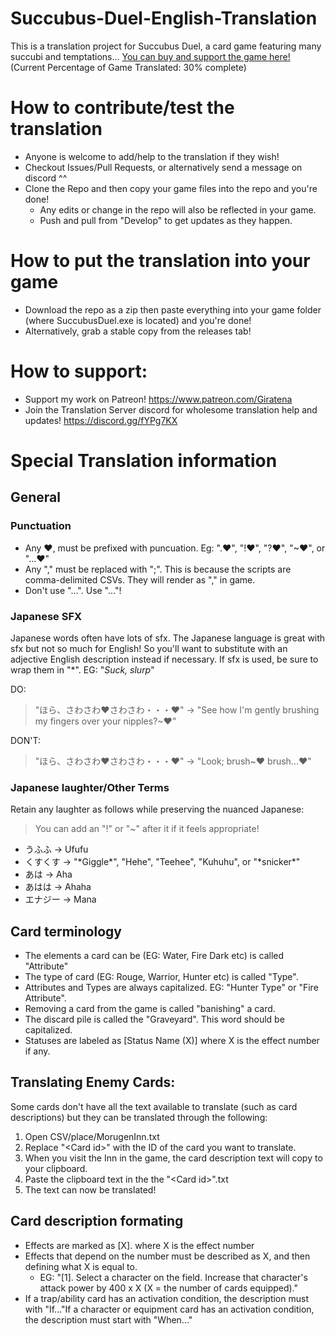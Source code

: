 # Succubus-Duel-English-Translation
This is a translation project for Succubus Duel, a card game featuring many succubi and temptations...
[You can buy and support the game here!](https://www.dlsite.com/maniax/work/=/product_id/RJ01149693.html)
(Current Percentage of Game Translated: 30% complete)

# How to contribute/test the translation
- Anyone is welcome to add/help to the translation if they wish!
- Checkout Issues/Pull Requests, or alternatively send a message on discord ^^
- Clone the Repo and then copy your game files into the repo and you're done!
  - Any edits or change in the repo will also be reflected in your game.
  - Push and pull from "Develop" to get updates as they happen.
# How to put the translation into your game
- Download the repo as a zip then paste everything into your game folder (where SuccubusDuel.exe is located) and you're done!
- Alternatively, grab a stable copy from the releases tab!

 # How to support:
 - Support my work on Patreon! https://www.patreon.com/Giratena
 - Join the Translation Server discord for wholesome translation help and updates! https://discord.gg/fYPg7KX

# Special Translation information
## General
### Punctuation
- Any ❤, must be prefixed with puncuation. Eg: ".❤", "!❤", "?❤", "~❤", or "...❤" 
- Any "," must be replaced with ";". This is because the scripts are comma-delimited CSVs. They will render as "," in game.
- Don't use "…". Use "..."!
### Japanese SFX
Japanese words often have lots of sfx. The Japanese language is great with sfx but not so much for English! So you'll want to substitute with an adjective English description instead if necessary. If sfx is used, be sure to wrap them in "*". EG: "*Suck, slurp*"

DO:
> "ほら、さわさわ❤さわさわ・・・❤" -\> "See how I'm gently brushing my fingers over your nipples?\~❤"

DON'T: 
> "ほら、さわさわ❤さわさわ・・・❤" -\> "Look; brush~❤ brush...❤"
### Japanese laughter/Other Terms
Retain any laughter as follows while preserving the nuanced Japanese:
> You can add an "!" or "~" after it if it feels appropriate!
- うふふ -> Ufufu
- くすくす -> "\*Giggle\*", "Hehe", "Teehee", "Kuhuhu", or "\*snicker\*"
- あは -> Aha
- あはは -> Ahaha
- エナジー -> Mana

## Card terminology
- The elements a card can be (EG: Water, Fire Dark etc) is called "Attribute"
- The type of card (EG: Rouge, Warrior, Hunter etc) is called "Type".
- Attributes and Types are always capitalized. EG: "Hunter Type" or "Fire Attribute".
- Removing a card from the game is called "banishing" a card.
- The discard pile is called the "Graveyard". This word should be capitalized.
- Statuses are labeled as [Status Name (X)] where X is the effect number if any.

## Translating Enemy Cards:
Some cards don't have all the text available to translate (such as card descriptions) but they can be translated through the following:
1. Open CSV/place/MorugenInn.txt
2. Replace "\<Card id>" with the ID of the card you want to translate.
3. When you visit the Inn in the game, the card description text will copy to your clipboard.
4. Paste the clipboard text in the the "\<Card id>".txt
5. The text can now be translated!

## Card description formating
-  Effects are marked as [X]. where X is the effect number
-  Effects that depend on the number must be described as X, and then defining what X is equal to.
   - EG: "[1]. Select a character on the field. Increase that character's attack power by 400 x X (X = the number of cards equipped)."
- If a trap/ability card has an activation condition, the description must with "If..."If a character or equipment card has an activation condition, the description must start with "When..."
